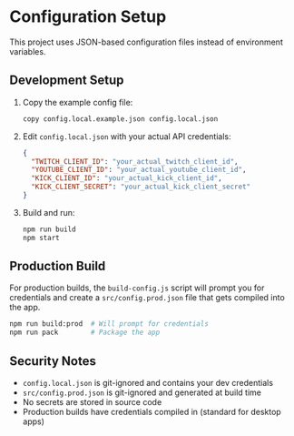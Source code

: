# Configuration Setup

This project uses JSON-based configuration files instead of environment variables.

## Development Setup

1. Copy the example config file:

   ```bash
   copy config.local.example.json config.local.json
   ```

2. Edit `config.local.json` with your actual API credentials:

   ```json
   {
     "TWITCH_CLIENT_ID": "your_actual_twitch_client_id",
     "YOUTUBE_CLIENT_ID": "your_actual_youtube_client_id", 
     "KICK_CLIENT_ID": "your_actual_kick_client_id",
     "KICK_CLIENT_SECRET": "your_actual_kick_client_secret"
   }
   ```

3. Build and run:

   ```bash
   npm run build
   npm start
   ```

## Production Build

For production builds, the `build-config.js` script will prompt you for credentials and create a `src/config.prod.json` file that gets compiled into the app.

```bash
npm run build:prod  # Will prompt for credentials
npm run pack        # Package the app
```

## Security Notes

- `config.local.json` is git-ignored and contains your dev credentials
- `src/config.prod.json` is git-ignored and generated at build time
- No secrets are stored in source code
- Production builds have credentials compiled in (standard for desktop apps)
